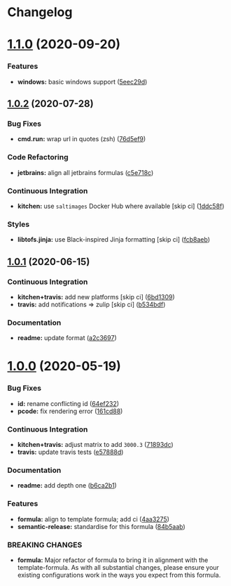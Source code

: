 # Changelog

# [1.1.0](https://github.com/saltstack-formulas/jetbrains-resharper-formula/compare/v1.0.2...v1.1.0) (2020-09-20)


### Features

* **windows:** basic windows support ([5eec29d](https://github.com/saltstack-formulas/jetbrains-resharper-formula/commit/5eec29d9a7a7d5c0eccd82d1dbe9db28ad90b8d2))

## [1.0.2](https://github.com/saltstack-formulas/jetbrains-resharper-formula/compare/v1.0.1...v1.0.2) (2020-07-28)


### Bug Fixes

* **cmd.run:** wrap url in quotes (zsh) ([76d5ef9](https://github.com/saltstack-formulas/jetbrains-resharper-formula/commit/76d5ef913bf6ae32406008d95efc6f34154836fd))


### Code Refactoring

* **jetbrains:** align all jetbrains formulas ([c5e718c](https://github.com/saltstack-formulas/jetbrains-resharper-formula/commit/c5e718c197aa0d3aefff72a8853024a9a33ec8ef))


### Continuous Integration

* **kitchen:** use `saltimages` Docker Hub where available [skip ci] ([1ddc58f](https://github.com/saltstack-formulas/jetbrains-resharper-formula/commit/1ddc58f142742a3464982b1bc4f776b28dcffdf1))


### Styles

* **libtofs.jinja:** use Black-inspired Jinja formatting [skip ci] ([fcb8aeb](https://github.com/saltstack-formulas/jetbrains-resharper-formula/commit/fcb8aebefea5c66e24416153c1d54360a3b3ea0f))

## [1.0.1](https://github.com/saltstack-formulas/jetbrains-resharper-formula/compare/v1.0.0...v1.0.1) (2020-06-15)


### Continuous Integration

* **kitchen+travis:** add new platforms [skip ci] ([6bd1309](https://github.com/saltstack-formulas/jetbrains-resharper-formula/commit/6bd1309892f852e1a0a365c3b2b8ee244884ce27))
* **travis:** add notifications => zulip [skip ci] ([b534bdf](https://github.com/saltstack-formulas/jetbrains-resharper-formula/commit/b534bdfea9a02e455f677a43707b1f78fff644b5))


### Documentation

* **readme:** update format ([a2c3697](https://github.com/saltstack-formulas/jetbrains-resharper-formula/commit/a2c3697a968d7164c6cc960d721c4547006fe4e3))

# [1.0.0](https://github.com/saltstack-formulas/jetbrains-resharper-formula/compare/v0.1.0...v1.0.0) (2020-05-19)


### Bug Fixes

* **id:** rename conflicting id ([64ef232](https://github.com/saltstack-formulas/jetbrains-resharper-formula/commit/64ef23266e0362f783af02aa7737d661f3feabf8))
* **pcode:** fix rendering error ([161cd88](https://github.com/saltstack-formulas/jetbrains-resharper-formula/commit/161cd883ed07953337f2c072c831cf674765d13c))


### Continuous Integration

* **kitchen+travis:** adjust matrix to add `3000.3` ([71893dc](https://github.com/saltstack-formulas/jetbrains-resharper-formula/commit/71893dcb0bf9266fd73e92b4ad1464ef17f78eda))
* **travis:** update travis tests ([e57888d](https://github.com/saltstack-formulas/jetbrains-resharper-formula/commit/e57888d5ea63b70d2131692ba4f4f2c7d1455e0b))


### Documentation

* **readme:** add depth one ([b6ca2b1](https://github.com/saltstack-formulas/jetbrains-resharper-formula/commit/b6ca2b1ad0ad3c6237374822246aa575ca8bc583))


### Features

* **formula:** align to template formula; add ci ([4aa3275](https://github.com/saltstack-formulas/jetbrains-resharper-formula/commit/4aa327550d789b5af37ef915d0c7c172bed5d83a))
* **semantic-release:** standardise for this formula ([84b5aab](https://github.com/saltstack-formulas/jetbrains-resharper-formula/commit/84b5aab25b1aa8b6a3c5b86893c5c2ebd11240e6))


### BREAKING CHANGES

* **formula:** Major refactor of formula to bring it in alignment with the
template-formula. As with all substantial changes, please ensure your
existing configurations work in the ways you expect from this formula.
